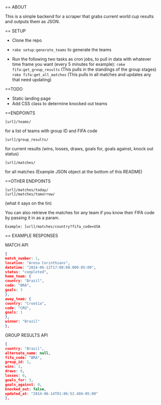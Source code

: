 == ABOUT

This is a simple backend for a scraper that grabs current world cup results and outputs them as JSON.

== SETUP

* Clone the repo

* ```rake setup:generate_teams``` to generate the teams

* Run the following two tasks as cron jobs, to pull in data with whatever time frame you want (every 5 minutes for example):
```rake fifa:get_group_results``` (This pulls in the standings of the group stages)
```rake fifa:get_all_matches``` (This pulls in all matches and updates any that need updating)

==TODO

* Static landing page
* Add CSS class to determine knocked out teams

==ENDPOINTS

    [url]/teams/
for a list of teams with group ID and FIFA code

    [url]/group_results/
for current results (wins, losses, draws, goals for, goals against, knock out status)

    [url]/matches/
for all matches (Example JSON object at the bottom of this README)

==OTHER ENDPOINTS

    [url]/matches/today/
    [url]/matches/tomorrow/

(what it says on the tin)

You can also retrieve the matches for any team if you know their FIFA code by passing it in as a param.

    Example: [url]/matches/country?fifa_code=USA

== EXAMPLE RESPONSES

MATCH API

```json
{
match_number: 1,
location: "Arena Corinthians",
datetime: "2014-06-12T17:00:00.000-05:00",
status: "completed",
home_team: {
country: "Brazil",
code: "BRA",
goals: 3
},
away_team: {
country: "Croatia",
code: "CRO",
goals: 1
},
winner: "Brazil"
},
```
GROUP RESULTS API

```json
{
country: "Brazil",
alternate_name: null,
fifa_code: "BRA",
group_id: 1,
wins: 1,
draws: 0,
losses: 0,
goals_for: 3,
goals_against: 0,
knocked_out: false,
updated_at: "2014-06-14T01:06:52.484-05:00"
},
```
